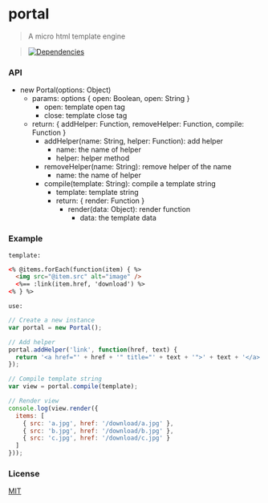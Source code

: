 # portal

>A micro html template engine

>[![Dependencies][david-image]][david-url]

### API

* new Portal(options: Object)
  * params: options { open: Boolean, open: String }
    * open: template open tag
    * close: template close tag
  * return: { addHelper: Function, removeHelper: Function, compile: Function }
    * addHelper(name: String, helper: Function): add helper
      * name: the name of helper
      * helper: helper method
    * removeHelper(name: String): remove helper of the name
      * name: the name of helper
    * compile(template: String): compile a template string
      * template: template string
      * return: { render: Function }
        * render(data: Object): render function
          * data: the template data

### Example

```template:```

```html
<% @items.forEach(function(item) { %>
  <img src="@item.src" alt="image" />
  <%== :link(item.href, 'download') %>
<% } %>
```

```use:```

```js
// Create a new instance
var portal = new Portal();

// Add helper
portal.addHelper('link', function(href, text) {
  return '<a href="' + href + '" title="' + text + '">' + text + '</a>';
});

// Compile template string
var view = portal.compile(template);

// Render view
console.log(view.render({
  items: [
    { src: 'a.jpg', href: '/download/a.jpg' },
    { src: 'b.jpg', href: '/download/b.jpg' },
    { src: 'c.jpg', href: '/download/c.jpg' }
  ]
}));
```

### License

[MIT](LICENSE)

[david-image]: http://img.shields.io/david/nuintun/portal.svg?style=flat-square
[david-url]: https://david-dm.org/nuintun/portal
